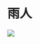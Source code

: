 # 雨人
![](http://imglf3.nosdn.127.net/img/c2JaYlZ3T3hEVDhkamxlY1diUUJVUTBiVjJKRlRPMThxb1c4c3JlczUyR3A1NlgwSmkvVHFRPT0.jpg?imageView&thumbnail=1680x0&quality=96&stripmeta=0&type=jpg)
